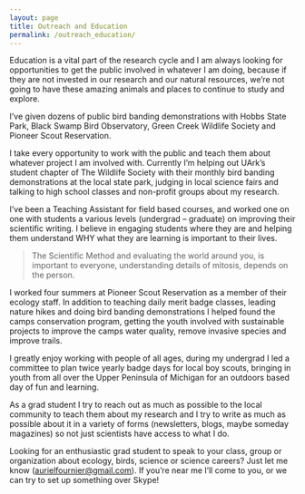 ```yaml
---
layout: page
title: Outreach and Education
permalink: /outreach_education/
---
```




Education is a vital part of the research cycle and I am always looking for opportunities to get the public involved in whatever I am doing, because if they are not invested in our research and our natural resources, we’re not going to have these amazing animals and places to continue to study and explore. 

I’ve given dozens of public bird banding demonstrations with Hobbs State Park, Black Swamp Bird Observatory, Green Creek Wildlife Society and Pioneer Scout Reservation.

I take every opportunity to work with the public and teach them about whatever project I am involved with. Currently I’m helping out UArk’s student chapter of The Wildlife Society with their monthly bird banding demonstrations at the local state park, judging in local science fairs and talking to high school classes and non-profit groups about my research.

I’ve been a Teaching Assistant for field based courses, and worked one on one with students a various levels (undergrad – graduate) on improving their scientific writing. I believe in engaging students where they are and helping them understand WHY what they are learning is important to their lives.

> The Scientific Method and evaluating the world around you,  is important to everyone, understanding details of mitosis, depends on the person. 

I worked four summers at Pioneer Scout Reservation as a member of their ecology staff. In addition to teaching daily merit badge classes, leading nature hikes and doing bird banding demonstrations I helped found the camps conservation program, getting the youth involved with sustainable projects to improve the camps water quality, remove invasive species and improve trails.

I greatly enjoy working with people of all ages, during my undergrad I led a committee to plan twice yearly badge days for local boy scouts, bringing in youth from all over the Upper Peninsula of Michigan for an outdoors based day of fun and learning.

As a grad student I try to reach out as much as possible to the local community to teach them about my research and I try to write as much as possible about it in a variety of forms (newsletters, blogs, maybe someday magazines) so not just scientists have access to what I do.

Looking for an enthusiastic grad student to speak to your class, group or organization about ecology, birds, science or science careers? Just let me know (aurielfournier@gmail.com). If you’re near me I’ll come to you, or we can try to set up something over Skype!
